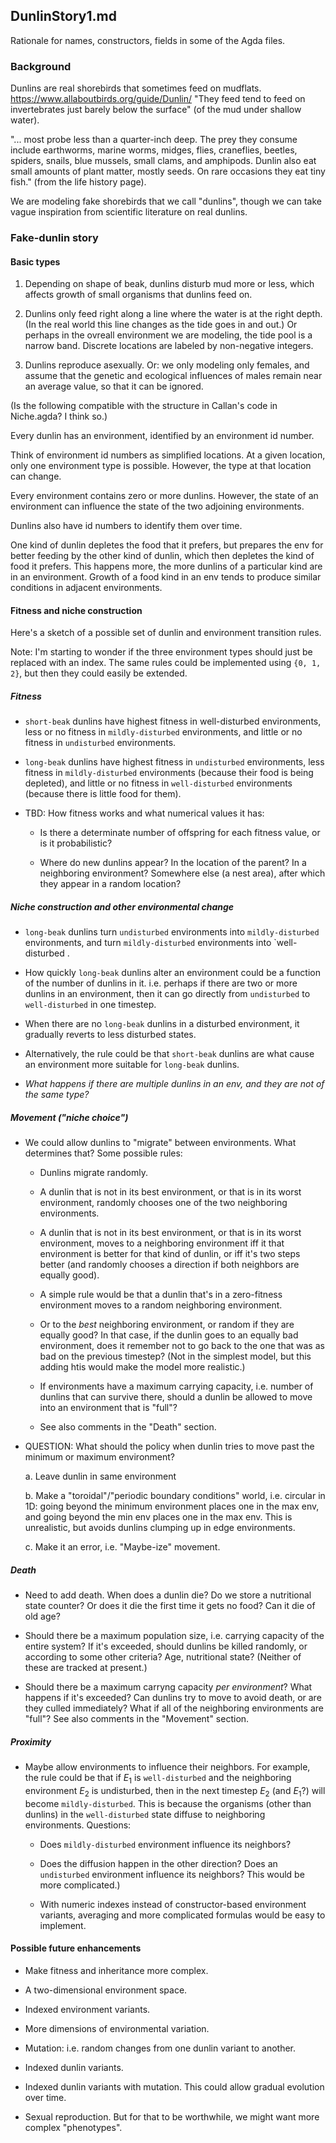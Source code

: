 DunlinStory1.md
---
Rationale for names, constructors, fields in some of the Agda files.

### Background

Dunlins are real shorebirds that sometimes feed on mudflats.
https://www.allaboutbirds.org/guide/Dunlin/
"They feed tend to feed on invertebrates just barely below the
surface" (of the mud under shallow water).  

"... most probe less than a quarter-inch deep.
 The prey they consume include earthworms, marine worms, midges,
 flies, craneflies, beetles, spiders, snails, blue mussels, small
 clams, and amphipods. Dunlin also eat small amounts of plant
 matter, mostly seeds. On rare occasions they eat tiny fish."
(from the life history page).

We are modeling fake shorebirds that we call "dunlins", though we
can take vague inspiration from scientific literature on real
dunlins.

### Fake-dunlin story

#### Basic types

1. Depending on shape of beak, dunlins disturb mud more or less,
which affects growth of small organisms that dunlins feed on.

2. Dunlins only feed right along a line where the water is at the
right depth.  (In the real world this line changes as the tide
goes in and out.) Or perhaps in the ovreall environment we are
modeling, the tide pool is a narrow band.  Discrete locations are
labeled by non-negative integers.

3. Dunlins reproduce asexually. Or: we only modeling only
females, and assume that the genetic and ecological influences of
males remain near an average value, so that it can be ignored.

(Is the following compatible with the structure in Callan's code
in Niche.agda?  I think so.)

Every dunlin has an environment, identified by an environment id
number.

Think of environment id numbers as simplified locations. At a
given location, only one environment type is possible.  However,
the type at that location can change.

Every environment contains zero or more dunlins.  However, the
state of an environment can influence the state of the two
adjoining environments.

Dunlins also have id numbers to identify them over time.

One kind of dunlin depletes the food that it prefers, but
prepares the env for better feeding by the other kind of dunlin,
which then depletes the kind of food it prefers.  This happens
more, the more dunlins of a particular kind are in an
environment.  Growth of a food kind in an env tends to produce
similar conditions in adjacent environments.

#### Fitness and niche construction

Here's a sketch of a possible set of dunlin and environment transition
rules.

Note: I'm starting to wonder if the three environment types
should just be replaced with an index.  The same rules could be
implemented using `{0, 1, 2}`, but then they could easily
be extended.

##### Fitness

* `short-beak` dunlins have highest fitness in well-disturbed
environments, less or no fitness in `mildly-disturbed` environments,
and little or no fitness in `undisturbed` environments.

* `long-beak` dunlins have highest fitness in `undisturbed`
environments, less fitness in `mildly-disturbed` environments (because
their food is being depleted), and little or no fitness in
`well-disturbed` environments (because there is little food for them).

* TBD: How fitness works and what numerical values it has:

    * Is there a determinate number of offspring for each fitness
    value, or is it probabilistic?

    * Where do new dunlins appear? In the location of the parent? In a 
      neighboring environment?  Somewhere else (a nest area), after
      which they appear in a random location?

##### Niche construction and other environmental change

* `long-beak` dunlins turn `undisturbed` environments into
  `mildly-disturbed` environments, and turn `mildly-disturbed`
  environments into `well-disturbed .

* How quickly `long-beak` dunlins alter an environment could be a
  function of the number of dunlins in it. i.e. perhaps if there are
  two or more dunlins in an environment, then it can go directly from
  `undisturbed` to `well-disturbed` in one timestep.

* When there are no `long-beak` dunlins in a disturbed environment, it
  gradually reverts to less disturbed states.

* Alternatively, the rule could be that `short-beak` dunlins are what
  cause an environment more suitable for `long-beak` dunlins.

* *What happens if there are multiple dunlins in an env, and they are
  not of the same type?*

##### Movement ("niche choice")

* We could allow dunlins to "migrate" between environments.  What
  determines that?  Some possible rules:

    * Dunlins migrate randomly.

    * A dunlin that is not in its best environment, or that is in
      its worst environment, randomly chooses one of the two
      neighboring environments.

    * A dunlin that is not in its best environment, or that is in
      its worst environment, moves to a neighboring environment
      iff it that environment is better for that kind of dunlin,
      or iff it's two steps better (and randomly chooses a
      direction if both neighbors are equally good).

    * A simple rule would be that a dunlin that's in a zero-fitness
    environment moves to a random neighboring environment.

    * Or to the *best* neighboring environment, or random if they are
    equally good?  In that case, if the dunlin goes to an equally bad
    environment, does it remember not to go back to the one that was
    as bad on the previous timestep?  (Not in the simplest model, but
    this adding htis would make the model more realistic.)

    * If environments have a maximum carrying capacity, i.e. number of
    dunlins that can survive there, should a dunlin be allowed to move
    into an environment that is "full"?

    * See also comments in the "Death" section.

* QUESTION: What should the policy when dunlin tries to move past the
minimum or maximum environment?

	a. Leave dunlin in same environment

	b. Make a "toroidal"/"periodic boundary conditions" world,
	i.e. circular in 1D: going beyond the minimum environment
	places one in the max env, and going beyond the min env
	places one in the max env.  This is unrealistic, but
	avoids dunlins clumping up in edge environments.

	c. Make it an error, i.e. "Maybe-ize" movement.


##### Death
	  
* Need to add death.  When does a dunlin die?  Do we store a
nutritional state counter? Or does it die the first time it gets
no food? Can it die of old age?

* Should there be a maximum population size, i.e. carrying
capacity of the entire system?  If it's exceeded, should dunlins
be killed randomly, or according to some other criteria? Age,
nutritional state? (Neither of these are tracked at present.)

* Should there be a maximum carryng capacity *per environment*?
What happens if it's exceeded?  Can dunlins try to move to avoid
death, or are they culled immediately?  What if all of the
neighboring environments are "full"? See also comments in the
"Movement" section.

##### Proximity

* Maybe allow environments to influence their neighbors.  For
example, the rule could be that if $E_1$ is `well-disturbed` and
the neighboring environment $E_2$ is undisturbed, then in the
next timestep $E_2$ (and $E_1$?) will become `mildly-disturbed`.
This is because the organisms (other than dunlins) in the
`well-disturbed` state diffuse to neighboring environments.
Questions:

    * Does `mildly-disturbed` environment influence its neighbors?

    * Does the diffusion happen in the other direction? Does an
    `undisturbed` environment influence its neighbors?  This
    would be more complicated.)

    * With numeric indexes instead of constructor-based
    environment variants, averaging and more complicated formulas
    would be easy to implement.



#### Possible future enhancements

* Make fitness and inheritance more complex.

* A two-dimensional environment space.

* Indexed environment variants.

* More dimensions of environmental variation.

* Mutation: i.e. random changes from one dunlin variant to another.

* Indexed dunlin variants.

* Indexed dunlin variants with mutation. This could allow gradual evolution over time.

* Sexual reproduction.  But for that to be worthwhile, we might
want more complex "phenotypes".
